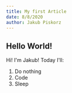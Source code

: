 ```yaml
---
title: My first Article
date: 8/8/2020
author: Jakub Piskorz
---
```


## Hello World!

Hi! I'm Jakub! Today I'll:

1. Do nothing
2. Code
3. Sleep
